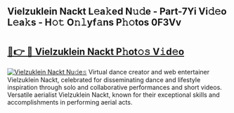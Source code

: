 ## Vielzuklein Nackt L𝚎a𝚔ed N𝚞𝚍e - Part-7Yi Vi𝚍𝚎o L𝚎a𝚔s - H𝚘𝚝 O𝚗𝚕yf𝚊ns P𝚑𝚘tos 0F3Vv

# <h2><a href="http://kf3k5tp.oniu.top/?m=Vielzuklein+Nackt">🔗👉 🔴 Vielzuklein Nackt P𝚑ot𝚘𝚜 V𝚒d𝚎o</a></h2>

[![Vielzuklein Nackt Nu𝚍e𝚜](https://i.imgur.com/0qMVB7G.gif)](http://kf3k5tp.oniu.top/?m=Vielzuklein+Nackt)
Virtual dance creator and web entertainer Vielzuklein Nackt, celebrated for disseminating dance and lifestyle inspiration through solo and collaborative performances and short videos. Versatile aerialist Vielzuklein Nackt, known for their exceptional skills and accomplishments in performing aerial acts.  
